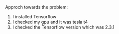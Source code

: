 Approch towards the problem: 

1) I installed Tensorflow
2) I checked my gpu and it was tesla t4
3) I checked the Tensorflow version which was 2.3.1 

